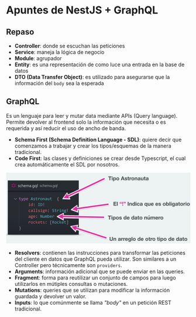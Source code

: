 # Apuntes de NestJS + GraphQL

## Repaso

- **Controller**: donde se escuchan las peticiones
- **Service**: maneja la lógica de negocio
- **Module**: agrupador
- **Entity**: es una representación de como luce una entrada en la base de datos
- **DTO (Data Transfer Object)**: es utilizado para asegurarse que la información del `body` sea la esperada

## GraphQL

Es un lenguaje para leer y mutar data mediante APIs (Query language). Permite devolver al frontend solo la información que necesita o es requerida y así reducir el uso de ancho de banda.

- **Schema First (Schema Definition Language - SDL)**: quiere decir que comenzamos a trabajar y crear los tipos/esquemas de la manera tradicional.
- **Code First**: las clases y definiciones se crear desde Typescript, el cual crea automáticamente el SDL por nosotros.

![Graphql](assets/image.png)

- **Resolvers**: contienen las instrucciones para transformar las peticiones del cliente en datos que GraphQL pueda utilizar. Son similares a un Controller pero técnicamente son `providers`.
- **Arguments**: información adicional que se puede enviar en las queries.
- **Fragment**: forma para reutilizar un conjunto de campos para luego utilizarlos en mútiples consultas o mutaciones.
- **Mutations**: queries que se utilizan para modificar la información guardada y devolver un valor.
- **Inputs**: lo que comúnmente se llama _"body"_ en un petición REST tradicional.
